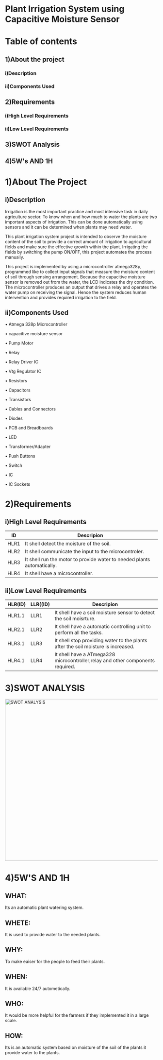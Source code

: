 # Plant Irrigation System using Capacitive Moisture Sensor

# Table of contents

## 1)About  the project

###  i)Description

### ii)Components Used

## 2)Requirements

###  i)High Level Requirements
### ii)Low Level Requirements

## 3)SWOT Analysis
## 4)5W's AND 1H


# 1)About The Project

## i)Description

Irrigation is the most important practice and most intensive task in daily agriculture sector. To know when and how much to water the plants are two important aspects of irrigation. This can be done automatically using sensors and it can be determined when plants may need water. 

This plant irrigation system project is intended to observe the moisture content of the soil to provide a correct amount of irrigation to agricultural fields and make sure the effective growth within the plant. Irrigating the fields by switching the pump ON/OFF, this project automates the process manually. 

This project is implemented by using a microcontroller atmega328p, programmed like to collect input signals that measure the moisture content of soil through sensing arrangement. Because the capacitive moisture sensor is removed out from the water, the LCD indicates the dry condition. The microcontroller produces an output that drives a relay and operates the water pump on receiving the signal. Hence the system reduces human intervention and provides required irrigation to the field.

## ii)Components Used

•	Atmega 328p Microcontroller

•	capacitive moisture sensor

•	Pump Motor

•	Relay

•	Relay Driver IC

•	Vtg Regulator IC

•	Resistors

•	Capacitors

•	Transistors

•	Cables and Connectors

•	Diodes

•	PCB and Breadboards

•	LED

•	Transformer/Adapter

•	Push Buttons

•	Switch

•	IC

•	IC Sockets

# 2)Requirements

## i)High Level Requirements

| **ID** | **Descripion** |
| --- | --- |
| HLR1 |  It shell detect the moisture of the soil. | 
| HLR2 |  It shell communicate the input to the microcontroler. | 
| HLR3 |  It shell run the motor to provide water to needed  plants automatically. | 
| HLR4 |  It shell have a microcontroller. | 

## ii)Low Level Requirements

| **HLR(ID)** | **LLR((ID)** | **Descripion** |
| --- | --- | --- |
| HLR1.1 | LLR1 |  It shell have a soil moisture sensor to detect the soil moisrture. | 
| HLR2.1 | LLR2 | It shell have a automatic controlling unit to perform all the tasks. | 
| HLR3.1 | LLR3 | It shell stop providing water to the plants after the soil moisture is increased. | 
| HLR4.1 | LLR4 | It shell have a ATmega328 microcontroller,relay and other components required. | 

# 3)SWOT ANALYSIS

<img width="533" alt="SWOT ANALYSIS" src="https://user-images.githubusercontent.com/98833482/155832779-6e556281-a41d-4d6c-bb48-036637b24758.png">


# 4)5W'S AND 1H

## WHAT:
Its an automatic plant watering system.

## WHETE:
It is used to provide water to the needed plants.

## WHY:
To make eaiser for the people to feed their plants.

## WHEN:
It is available 24/7 autometically.

## WHO:
It would be more helpful for the farmers if they implemented it in a large scale.


## HOW:
Its is an automatic system based on  moisture of the soil of the plants it provide water to the plants.









